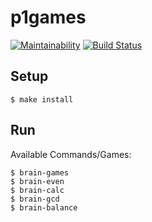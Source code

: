 # p1games

[![Maintainability](https://api.codeclimate.com/v1/badges/ef32dac609a218d5942e/maintainability)](https://codeclimate.com/github/vzhurbin/project-lvl1-s244/maintainability)
[![Build Status](https://travis-ci.org/vzhurbin/project-lvl1-s244.svg?branch=master)](https://travis-ci.org/vzhurbin/project-lvl1-s244)

## Setup

`$ make install`

## Run

Available Commands/Games:

```
$ brain-games
$ brain-even
$ brain-calc
$ brain-gcd
$ brain-balance
```
